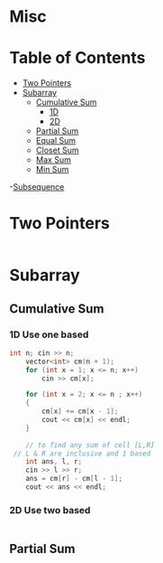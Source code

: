# Misc

Table of Contents
================= 
- [Two Pointers](#two-pointers)
- [Subarray](#subaaray)
  * [Cumulative Sum](#cumulative-sum)
    + [1D](#1d)
    + [2D](#2d)
  * [Partial Sum](#partial-sum)
  * [Equal Sum](#equal-sum)
  * [Closet Sum](#closet-sum)
  * [Max Sum](#max-sum)
  * [Min Sum](#min-sum)
  
-[Subsequence](#subsequence)

# Two Pointers
```cpp
```
# Subarray
## Cumulative Sum
### 1D Use one based
```cpp
int n; cin >> n;
	vector<int> cm(n + 1);
	for (int x = 1; x <= n; x++)
		cin >> cm[x];

	for (int x = 2; x <= n ; x++)
	{
		cm[x] += cm[x - 1];
		cout << cm[x] << endl;
	}
	
	// to find any sum of cell [L,R]
 // L & R are inclusive and 1 based
	int ans, l, r;
	cin >> l >> r;
	ans = cm[r] - cm[l - 1];
	cout << ans << endl;
```
### 2D Use two based
```cpp
```

## Partial Sum
```cpp
```

